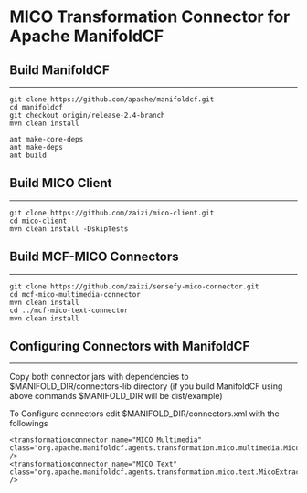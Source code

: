 # MICO Transformation Connector for Apache ManifoldCF

## Build ManifoldCF
---

```
git clone https://github.com/apache/manifoldcf.git
cd manifoldcf
git checkout origin/release-2.4-branch
mvn clean install

ant make-core-deps
ant make-deps
ant build
```

## Build MICO Client
---
```
git clone https://github.com/zaizi/mico-client.git
cd mico-client
mvn clean install -DskipTests
```


## Build MCF-MICO Connectors
---
```
git clone https://github.com/zaizi/sensefy-mico-connector.git
cd mcf-mico-multimedia-connector
mvn clean install
cd ../mcf-mico-text-connector
mvn clean install
```

## Configuring Connectors with ManifoldCF
---

Copy both connector jars with dependencies to $MANIFOLD_DIR/connectors-lib directory (if you build ManifoldCF using above commands $MANIFOLD_DIR will  be dist/example)

To Configure connectors edit $MANIFOLD_DIR/connectors.xml with the followings
```
<transformationconnector name="MICO Multimedia" class="org.apache.manifoldcf.agents.transformation.mico.multimedia.MicoExtractor" />
<transformationconnector name="MICO Text" class="org.apache.manifoldcf.agents.transformation.mico.text.MicoExtractor" />
```
